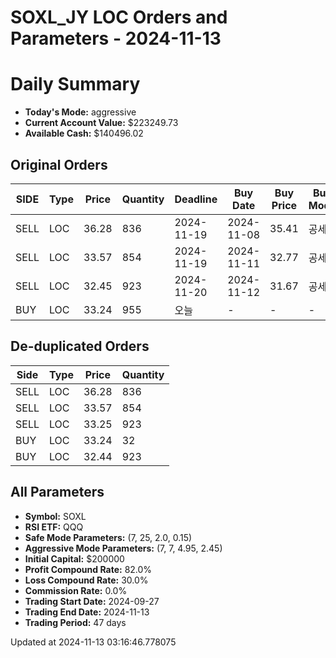 # SOXL_JY LOC Orders and Parameters - 2024-11-13

# Daily Summary

- **Today's Mode:** aggressive
- **Current Account Value:** $223249.73
- **Available Cash:** $140496.02

## Original Orders

| SIDE | Type | Price | Quantity | Deadline | Buy Date | Buy Price | Buy Mode |
|------|------|-------|----------|----------|----------|-----------|----------|
| SELL | LOC | 36.28 | 836 | 2024-11-19 | 2024-11-08 | 35.41 | 공세 |
| SELL | LOC | 33.57 | 854 | 2024-11-19 | 2024-11-11 | 32.77 | 공세 |
| SELL | LOC | 32.45 | 923 | 2024-11-20 | 2024-11-12 | 31.67 | 공세 |
| BUY | LOC | 33.24 | 955 | 오늘 | - | - | - |

## De-duplicated Orders

| Side | Type | Price | Quantity |
|------|------|-------|----------|
| SELL | LOC | 36.28 | 836 |
| SELL | LOC | 33.57 | 854 |
| SELL | LOC | 33.25 | 923 |
| BUY | LOC | 33.24 | 32 |
| BUY | LOC | 32.44 | 923 |

## All Parameters

- **Symbol:** SOXL
- **RSI ETF:** QQQ
- **Safe Mode Parameters:** (7, 25, 2.0, 0.15)
- **Aggressive Mode Parameters:** (7, 7, 4.95, 2.45)
- **Initial Capital:** $200000
- **Profit Compound Rate:** 82.0%
- **Loss Compound Rate:** 30.0%
- **Commission Rate:** 0.0%
- **Trading Start Date:** 2024-09-27
- **Trading End Date:** 2024-11-13
- **Trading Period:** 47 days

Updated at 2024-11-13 03:16:46.778075
